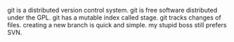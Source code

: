 git is a distributed version control system.
git is free software distributed under the GPL.
git has a mutable index called stage.
git tracks changes of files.
creating a new branch is quick and simple.
my stupid boss still prefers SVN.
